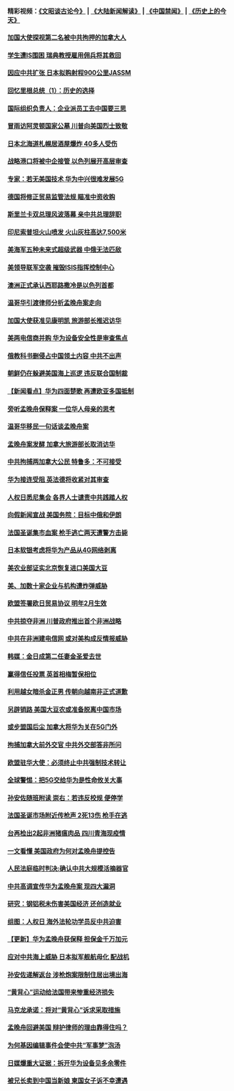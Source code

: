#### 精彩视频：[《文昭谈古论今》](https://github.com/gfw-breaker/wenzhao/blob/master/README.md?t=12171831) | [《大陆新闻解读》](https://github.com/gfw-breaker/ntdtv-comedy/blob/master/README.md?t=12171831) | [《中国禁闻》](https://github.com/gfw-breaker/ntdtv-news/blob/master/README.md?t=12171831) | [《历史上的今天》](https://github.com/gfw-breaker/today-in-history/blob/master/README.md?t=12171831) 

#### [加国大使探视第二名被中共拘押的加拿大人](../pages/nsc418/n10916036.md?t=12171831) 

#### [学生遭IS围困 瑞典教授雇用佣兵将其救回](../pages/nsc418/n10915702.md?t=12171831) 

#### [因应中共扩张 日本拟购射程900公里JASSM](../pages/nsc418/n10915667.md?t=12171831) 

#### [回忆里根总统（1）：历史的选择](../pages/nsc418/n10915488.md?t=12171831) 

#### [国际组织负责人：企业派员工去中国要三思](../pages/nsc418/n10914918.md?t=12171831) 

#### [冒雨访阿灵顿国家公墓 川普向美国烈士致敬](../pages/nsc418/n10914684.md?t=12171831) 

#### [日本北海道札幌居酒屋爆炸 40多人受伤](../pages/nsc418/n10914726.md?t=12171831) 

#### [战略港口将被中企接管 以色列展开高层审查](../pages/nsc418/n10914656.md?t=12171831) 

#### [专家：若无美国技术 华为中兴很难发展5G](../pages/nsc418/n10913393.md?t=12171831) 

#### [德国将修正贸易监管法规 瞄准中资收购](../pages/nsc418/n10914486.md?t=12171831) 

#### [斯里兰卡双总理风波落幕 亲中共总理辞职](../pages/nsc418/n10914382.md?t=12171831) 

#### [印尼索普坦火山喷发 火山灰柱高达7,500米](../pages/nsc418/n10914220.md?t=12171831) 

#### [美海军五种未来式超级武器 中俄无法匹敌](../pages/nsc418/n10913021.md?t=12171831) 

#### [美领导联军空袭 摧毁ISIS指挥控制中心](../pages/nsc418/n10913380.md?t=12171831) 

#### [澳洲正式承认西耶路撒冷是以色列首都](../pages/nsc418/n10913314.md?t=12171831) 

#### [温哥华引渡律师分析孟晚舟案走向](../pages/nsc418/n10911970.md?t=12171831) 

#### [加国大使获准见康明凯 旅游部长推迟访华](../pages/nsc418/n10912174.md?t=12171831) 

#### [美两电信商并购 华为设备安全性是审查焦点](../pages/nsc418/n10911931.md?t=12171831) 

#### [俄教科书删侵占中国领土内容 中共不出声](../pages/nsc418/n10911833.md?t=12171831) 

#### [朝鲜仍在躲避美国海上巡逻 违反联合国制裁](../pages/nsc418/n10911824.md?t=12171831) 

#### [【新闻看点】华为四面楚歌 再遭欧亚多国抵制](../pages/nsc418/n10911314.md?t=12171831) 

#### [旁听孟晚舟保释案 一位华人母亲的思考](../pages/nsc418/n10911766.md?t=12171831) 

#### [温哥华移民一句话谈孟晚舟案](../pages/nsc418/n10911793.md?t=12171831) 

#### [孟晚舟案发酵 加拿大旅游部长取消访华](../pages/nsc418/n10911719.md?t=12171831) 

#### [中共拘捕两加拿大公民 特鲁多：不可接受](../pages/nsc418/n10911648.md?t=12171831) 

#### [华为接连受阻 英法德将收紧对其审查](../pages/nsc418/n10911004.md?t=12171831) 

#### [人权日悉尼集会 各界人士谴责中共践踏人权](../pages/nsc418/n10910874.md?t=12171831) 

#### [向假新闻宣战 美国务院：目标中俄和伊朗](../pages/nsc418/n10909483.md?t=12171831) 

#### [法国圣诞集市血案 枪手逃亡两天遭警方击毙](../pages/nsc418/n10909711.md?t=12171831) 

#### [日本软银考虑将华为产品从4G网络剥离](../pages/nsc418/n10909502.md?t=12171831) 

#### [美农业部证实北京恢复进口美国大豆](../pages/nsc418/n10909553.md?t=12171831) 

#### [美、加数十家企业与机构遭炸弹威胁](../pages/nsc418/n10909561.md?t=12171831) 

#### [欧盟签署欧日贸易协议  明年2月生效](../pages/nsc418/n10909022.md?t=12171831) 

#### [中共掠夺非洲 川普政府推出首个非洲战略](../pages/nsc418/n10909107.md?t=12171831) 

#### [中共在非洲建电信网 或对美构成反情报威胁](../pages/nsc418/n10908572.md?t=12171831) 

#### [韩媒：金日成第二任妻金圣爱去世](../pages/nsc418/n10907348.md?t=12171831) 

#### [赢得信任投票 英首相梅暂保相位](../pages/nsc418/n10907229.md?t=12171831) 

#### [利用越女暗杀金正男 传朝向越南非正式道歉](../pages/nsc418/n10907137.md?t=12171831) 

#### [另辟销路 美国大豆农或准备脱离中国市场](../pages/nsc418/n10906755.md?t=12171831) 

#### [或步盟国后尘 加拿大将华为关在5G门外](../pages/nsc418/n10906948.md?t=12171831) 

#### [拘捕加拿大前外交官 中共外交部答非所问](../pages/nsc418/n10906805.md?t=12171831) 

#### [欧盟驻华大使：必须终止中共强制技术转让](../pages/nsc418/n10906425.md?t=12171831) 

#### [全球警惕：把5G交给华为是性命攸关大事](../pages/nsc418/n10906129.md?t=12171831) 

#### [孙安佐随班附读 崇右：若违反校规 便停学](../pages/nsc418/n10906519.md?t=12171831) 

#### [法国圣诞市场附近传枪声 2死13伤 枪手在逃](../pages/nsc418/n10906474.md?t=12171831) 

#### [台再检出2起非洲猪瘟肉品 四川青海现疫情](../pages/nsc418/n10905719.md?t=12171831) 

#### [一文看懂 美国政府为何对孟晚舟提控告](../pages/nsc418/n10904250.md?t=12171831) 

#### [人民法庭临时判决:确认中共大规模活摘器官](../pages/nsc418/n10905079.md?t=12171831) 

#### [中共高调宣传华为孟晚舟案 现四大漏洞](../pages/nsc418/n10904788.md?t=12171831) 

#### [研究：钢铝税未伤害美国经济 还创造就业](../pages/nsc418/n10904853.md?t=12171831) 

#### [组图：人权日 海外法轮功学员反中共迫害](../pages/nsc418/n10903703.md?t=12171831) 

#### [【更新】华为孟晚舟获保释 担保金千万加元](../pages/nsc418/n10904401.md?t=12171831) 

#### [应对中共海上威胁 日本拟军舰航母化 配战机](../pages/nsc418/n10904429.md?t=12171831) 

#### [孙安佐递解返台 涉枪炮案限制住居出境出海](../pages/nsc418/n10904508.md?t=12171831) 

#### [“黄背心”运动给法国带来惨重经济损失](../pages/nsc418/n10904100.md?t=12171831) 

#### [马克龙承诺：将对“黄背心”诉求采取措施](../pages/nsc418/n10904057.md?t=12171831) 

#### [孟晚舟回避美国 辩护律师的理由靠得住吗？](../pages/nsc418/n10903337.md?t=12171831) 

#### [为何基因编辑事件会使中共“军事梦”泡汤](../pages/nsc418/n10901955.md?t=12171831) 

#### [日媒爆重大证据：拆开华为设备见多余零件](../pages/nsc418/n10903419.md?t=12171831) 

#### [被兄长卖到中国当新娘 柬国女子诉不幸遭遇](../pages/nsc418/n10903571.md?t=12171831) 

